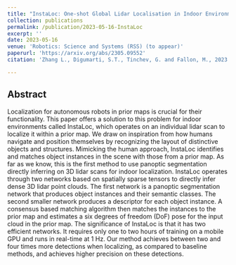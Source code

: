 ```yaml
---
title: "InstaLoc: One-shot Global Lidar Localisation in Indoor Environments through Instance Learning"
collection: publications
permalink: /publication/2023-05-16-InstaLoc
excerpt: ''
date: 2023-05-16
venue: 'Robotics: Science and Systems (RSS) (to appear)'
paperurl: 'https://arxiv.org/abs/2305.09552'
citation: 'Zhang L., Digumarti, S.T., Tinchev, G. and Fallon, M., 2023. &quot;InstaLoc: One-shot Global Lidar Localisation in Indoor Environments through Instance Learning.&quot; <i>Robotics: Science and Systems (RSS)</i> (to appear)'

---
```

## Abstract
Localization for autonomous robots in prior maps is crucial for their functionality. This paper offers a solution to this problem for indoor environments called InstaLoc, which operates on an individual lidar scan to localize it within a prior map. We draw on inspiration from how humans navigate and position themselves by recognizing the layout of distinctive objects and structures. Mimicking the human approach, InstaLoc identifies and matches object instances in the scene with those from a prior map. As far as we know, this is the first method to use panoptic segmentation directly inferring on 3D lidar scans for indoor localization. InstaLoc operates through two networks based on spatially sparse tensors to directly infer dense 3D lidar point clouds. The first network is a panoptic segmentation network that produces object instances and their semantic classes. The second smaller network produces a descriptor for each object instance. A consensus based matching algorithm then matches the instances to the prior map and estimates a six degrees of freedom (DoF) pose for the input cloud in the prior map. The significance of InstaLoc is that it has two efficient networks. It requires only one to two hours of training on a mobile GPU and runs in real-time at 1 Hz. Our method achieves between two and four times more detections when localizing, as compared to baseline methods, and achieves higher precision on these detections. 